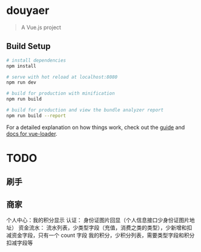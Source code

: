 # douyaer

> A Vue.js project

## Build Setup

``` bash
# install dependencies
npm install

# serve with hot reload at localhost:8080
npm run dev

# build for production with minification
npm run build

# build for production and view the bundle analyzer report
npm run build --report
```

For a detailed explanation on how things work, check out the [guide](http://vuejs-templates.github.io/webpack/) and [docs for vue-loader](http://vuejs.github.io/vue-loader).

# TODO

## 刷手


## 商家
个人中心：我的积分显示
认证： 身份证图片回显（个人信息接口少身份证图片地址）
资金流水： 流水列表，少类型字段（充值，消费之类的类型），少新增和扣减资金字段，只有一个 count 字段
我的积分，少积分列表，需要类型字段和积分扣减字段等
